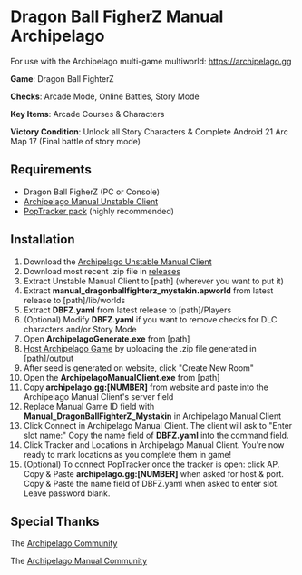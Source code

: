 # Dragon Ball FigherZ Manual Archipelago
For use with the Archipelago multi-game multiworld: https://archipelago.gg

**Game**: Dragon Ball FighterZ

**Checks**: Arcade Mode, Online Battles, Story Mode

**Key Items**: Arcade Courses & Characters

**Victory Condition**: Unlock all Story Characters & Complete Android 21 Arc Map 17 (Final battle of story mode)

## Requirements
- Dragon Ball FigherZ (PC or Console)
- [Archipelago Manual Unstable Client](https://drive.google.com/file/d/17Dbsn4VyV5heG-vCW4CDEJvSWVkY9P-B/view)
- [PopTracker pack]() (highly recommended)

## Installation

1. Download the [Archipelago Unstable Manual Client](https://drive.google.com/file/d/17Dbsn4VyV5heG-vCW4CDEJvSWVkY9P-B/view)
2. Download most recent .zip file in [releases](https://github.com/mystakin/DBFZ_Manual_Randomizer/releases/tag/v1.0.0)
3. Extract Unstable Manual Client to [path] (wherever you want to put it)
4. Extract **manual_dragonballfighterz_mystakin.apworld** from latest release to [path]/lib/worlds
5. Extract **DBFZ.yaml** from latest release to [path]/Players
6. (Optional) Modify **DBFZ.yaml** if you want to remove checks for DLC characters and/or Story Mode
7. Open **ArchipelagoGenerate.exe** from [path]
8. [Host Archipelago Game](https://archipelago.gg/uploads) by uploading the .zip file generated in [path]/output
9. After seed is generated on website, click "Create New Room"
10. Open the **ArchipelagoManualClient.exe** from [path]
11. Copy **archipelago.gg:[NUMBER]** from website and paste into the Archipelago Manual Client's server field
12. Replace Manual Game ID field with **Manual_DragonBallFighterZ_Mystakin** in Archipelago Manual Client
13. Click Connect in Archipelago Manual Client. The client will ask to "Enter slot name:" Copy the name field of **DBFZ.yaml** into the command field.
14. Click Tracker and Locations in Archipelago Manual Client. You're now ready to mark locations as you complete them in game!
15. (Optional) To connect PopTracker once the tracker is open: click AP. Copy & Paste **archipelago.gg:[NUMBER]** when asked for host & port. Copy & Paste the name field of DBFZ.yaml when asked to enter slot. Leave password blank. 

## Special Thanks
The [Archipelago Community](https://discord.gg/8Z65BR2)

The [Archipelago Manual Community](https://discord.gg/T5bcsVHByx)
